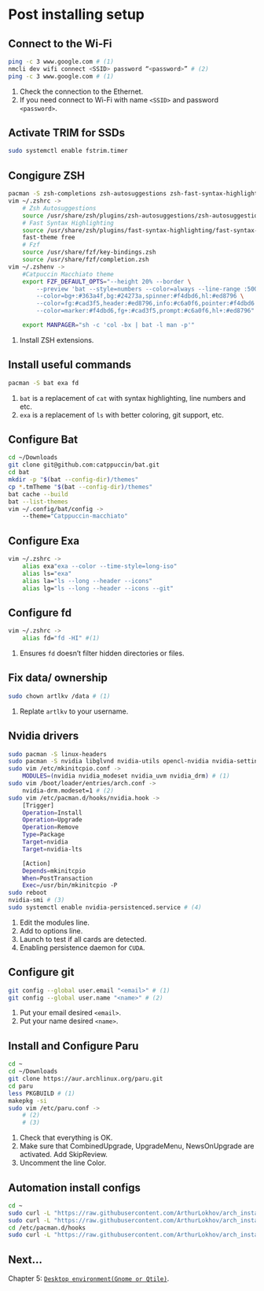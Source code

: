 # Post installing setup

## Connect to the Wi-Fi
```sh
ping -c 3 www.google.com # (1)
nmcli dev wifi connect <SSID> password “<password>” # (2)
ping -c 3 www.google.com # (1)
```

1. Check the connection to the Ethernet.
2. If you need connect to Wi-Fi with name `<SSID>` and password `<password>`.

## Activate TRIM for SSDs
```sh
sudo systemctl enable fstrim.timer
```

## Congigure ZSH
```sh
pacman -S zsh-completions zsh-autosuggestions zsh-fast-syntax-highlighting fzf # (1)
vim ~/.zshrc ->
    # Zsh Autosuggestions
    source /usr/share/zsh/plugins/zsh-autosuggestions/zsh-autosuggestions.plugin.zsh
    # Fast Syntax Highlighting
    source /usr/share/zsh/plugins/fast-syntax-highlighting/fast-syntax-highlighting.plugin.zsh
    fast-theme free
    # Fzf
    source /usr/share/fzf/key-bindings.zsh
    source /usr/share/fzf/completion.zsh
vim ~/.zshenv ->
    #Catpuccin Macchiato theme
    export FZF_DEFAULT_OPTS="--height 20% --border \
        --preview 'bat --style=numbers --color=always --line-range :500 {}' \
        --color=bg+:#363a4f,bg:#24273a,spinner:#f4dbd6,hl:#ed8796 \
        --color=fg:#cad3f5,header:#ed8796,info:#c6a0f6,pointer:#f4dbd6 \
        --color=marker:#f4dbd6,fg+:#cad3f5,prompt:#c6a0f6,hl+:#ed8796"

    export MANPAGER="sh -c 'col -bx | bat -l man -p'"
```

1. Install ZSH extensions.

## Install useful commands
```sh
pacman -S bat exa fd
```

1. `bat` is a replacement of `cat` with syntax highlighting, line numbers and etc.
2. `exa` is a replacement of `ls` with better coloring, git support, etc.

## Configure Bat
```sh
cd ~/Downloads
git clone git@github.com:catppuccin/bat.git
cd bat
mkdir -p "$(bat --config-dir)/themes"
cp *.tmTheme "$(bat --config-dir)/themes"
bat cache --build
bat --list-themes
vim ~/.config/bat/config ->
    --theme="Catppuccin-macchiato"
```

## Configure Exa
```sh
vim ~/.zshrc ->
    alias exa"exa --color --time-style=long-iso"
    alias ls="exa"
    alias la="ls --long --header --icons"
    alias lg="ls --long --header --icons --git"
```

## Configure fd
```sh
vim ~/.zshrc ->
    alias fd="fd -HI" #(1)
```

1. Ensures `fd` doesn’t filter hidden directories or files.

## Fix data/ ownership
```sh
sudo chown artlkv /data # (1)
```

1. Replate `artlkv` to your username.

## Nvidia drivers
```sh
sudo pacman -S linux-headers
sudo pacman -S nvidia libglvnd nvidia-utils opencl-nvidia nvidia-settings
sudo vim /etc/mkinitcpio.conf ->
    MODULES=(nvidia nvidia_modeset nvidia_uvm nvidia_drm) # (1)
sudo vim /boot/loader/entries/arch.conf -> 
    nvidia-drm.modeset=1 # (2)
sudo vim /etc/pacman.d/hooks/nvidia.hook ->
    [Trigger]
    Operation=Install
    Operation=Upgrade
    Operation=Remove
    Type=Package
    Target=nvidia
    Target=nvidia-lts

    [Action]
    Depends=mkinitcpio
    When=PostTransaction
    Exec=/usr/bin/mkinitcpio -P
sudo reboot
nvidia-smi # (3)
sudo systemctl enable nvidia-persistenced.service # (4)
```

1. Edit the modules line.
2. Add to options line.
3. Launch to test if all cards are detected.
4. Enabling persistence daemon for `CUDA`.

## Configure git
```sh
git config --global user.email "<email>" # (1)
git config --global user.name "<name>" # (2)
```

1. Put your email desired `<email>`.
2. Put your name desired `<name>`.

## Install and Configure Paru
```sh
cd ~
cd ~/Downloads
git clone https://aur.archlinux.org/paru.git
cd paru
less PKGBUILD # (1)
makepkg -si
sudo vim /etc/paru.conf ->
    # (2)
    # (3)
```
1. Check that everything is OK.
2. Make sure that CombinedUpgrade, UpgradeMenu, NewsOnUpgrade are activated. Add SkipReview.
3. Uncomment the line Color.

## Automation install configs
```sh
cd ~
sudo curl -L "https://raw.githubusercontent.com/ArthurLokhov/arch_install/main/configs/.zshenv" -O
sudo curl -L "https://raw.githubusercontent.com/ArthurLokhov/arch_install/main/configs/.zshrc" -O
cd /etc/pacman.d/hooks
sudo curl -L "https://raw.githubusercontent.com/ArthurLokhov/arch_install/main/configs/nvidia.hook" -O
```

## Next...
Chapter 5: [`Desktop environment(Gnome or Qtile)`](./desktop_environments/desktop_environments.md).